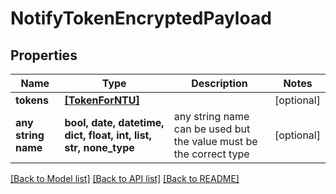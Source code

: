 # NotifyTokenEncryptedPayload


## Properties
Name | Type | Description | Notes
------------ | ------------- | ------------- | -------------
**tokens** | [**[TokenForNTU]**](TokenForNTU.md) |  | [optional] 
**any string name** | **bool, date, datetime, dict, float, int, list, str, none_type** | any string name can be used but the value must be the correct type | [optional]

[[Back to Model list]](../README.md#documentation-for-models) [[Back to API list]](../README.md#documentation-for-api-endpoints) [[Back to README]](../README.md)


